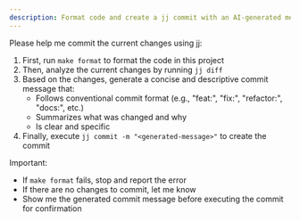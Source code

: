 ```yaml
---
description: Format code and create a jj commit with an AI-generated message
---
```


Please help me commit the current changes using jj:

1. First, run `make format` to format the code in this project
2. Then, analyze the current changes by running `jj diff`
3. Based on the changes, generate a concise and descriptive commit message that:
   - Follows conventional commit format (e.g., "feat:", "fix:", "refactor:", "docs:", etc.)
   - Summarizes what was changed and why
   - Is clear and specific
4. Finally, execute `jj commit -m "<generated-message>"` to create the commit

Important:
- If `make format` fails, stop and report the error
- If there are no changes to commit, let me know
- Show me the generated commit message before executing the commit for confirmation
